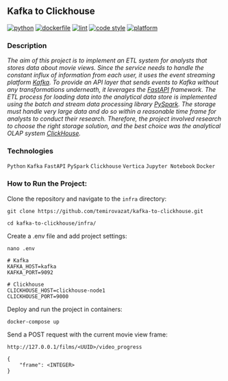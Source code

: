 ## Kafka to Clickhouse

[![python](https://img.shields.io/static/v1?label=python&message=3.8%20|%203.9%20|%203.10&color=informational)](https://github.com/temirovazat/kafka-to-clickhouse/actions/workflows/main.yml)
[![dockerfile](https://img.shields.io/static/v1?label=dockerfile&message=published&color=2CB3E8)](https://hub.docker.com/r/temirovazat/kafka_to_clickhouse)
[![lint](https://img.shields.io/static/v1?label=lint&message=flake8%20|%20mypy&color=brightgreen)](https://github.com/temirovazat/kafka-to-clickhouse/actions/workflows/main.yml)
[![code style](https://img.shields.io/static/v1?label=code%20style&message=WPS&color=orange)](https://wemake-python-styleguide.readthedocs.io/en/latest/)
[![platform](https://img.shields.io/static/v1?label=platform&message=linux%20|%20macos&color=inactive)](https://github.com/temirovazat/kafka-to-clickhouse/actions/workflows/main.yml)

### **Description**

_The aim of this project is to implement an ETL system for analysts that stores data about movie views. Since the service needs to handle the constant influx of information from each user, it uses the event streaming platform [Kafka](https://kafka.apache.org). To provide an API layer that sends events to Kafka without any transformations underneath, it leverages the [FastAPI](https://fastapi.tiangolo.com) framework. The ETL process for loading data into the analytical data store is implemented using the batch and stream data processing library [PySpark](https://spark.apache.org). The storage must handle very large data and do so within a reasonable time frame for analysts to conduct their research. Therefore, the project involved research to choose the right storage solution, and the best choice was the analytical OLAP system [ClickHouse](https://clickhouse.com)._

### **Technologies**

```Python``` ```Kafka``` ```FastAPI``` ```PySpark``` ```Clickhouse``` ```Vertica``` ```Jupyter Notebook``` ```Docker```

### **How to Run the Project:**

Clone the repository and navigate to the `infra` directory:
```
git clone https://github.com/temirovazat/kafka-to-clickhouse.git
```
```
cd kafka-to-clickhouse/infra/
```

Create a .env file and add project settings:
```
nano .env
```
```
# Kafka
KAFKA_HOST=kafka
KAFKA_PORT=9092

# Clickhouse
CLICKHOUSE_HOST=clickhouse-node1
CLICKHOUSE_PORT=9000
```

Deploy and run the project in containers:
```
docker-compose up
```

Send a POST request with the current movie view frame:
```
http://127.0.0.1/films/<UUID>/video_progress
```
```
{
    "frame": <INTEGER>
}
```